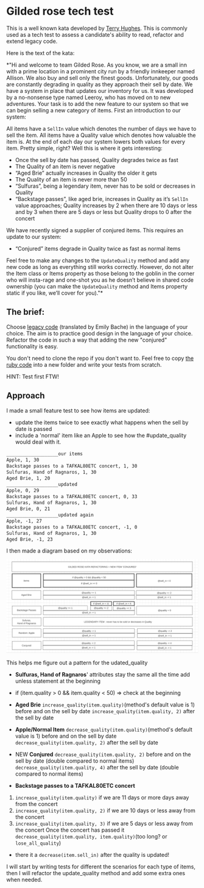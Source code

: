 # Gilded rose tech test

This is a well known kata developed by [Terry Hughes](http://iamnotmyself.com/2011/02/13/refactor-this-the-gilded-rose-kata/). This is commonly used as a tech test to assess a candidate's ability to read, refactor and extend legacy code.

Here is the text of the kata:

\*"Hi and welcome to team Gilded Rose. As you know, we are a small inn with a prime location in a prominent city run by a friendly innkeeper named Allison. We also buy and sell only the finest goods. Unfortunately, our goods are constantly degrading in quality as they approach their sell by date. We have a system in place that updates our inventory for us. It was developed by a no-nonsense type named Leeroy, who has moved on to new adventures. Your task is to add the new feature to our system so that we can begin selling a new category of items. First an introduction to our system:

All items have a `SellIn` value which denotes the number of days we have to sell the item. All items have a Quality value which denotes how valuable the item is. At the end of each day our system lowers both values for every item. Pretty simple, right? Well this is where it gets interesting:

- Once the sell by date has passed, Quality degrades twice as fast
- The Quality of an item is never negative
- “Aged Brie” actually increases in Quality the older it gets
- The Quality of an item is never more than 50
- “Sulfuras”, being a legendary item, never has to be sold or decreases in Quality
- “Backstage passes”, like aged brie, increases in Quality as it’s `SellIn` value approaches; Quality increases by 2 when there are 10 days or less and by 3 when there are 5 days or less but Quality drops to 0 after the concert

We have recently signed a supplier of conjured items. This requires an update to our system:

- “Conjured” items degrade in Quality twice as fast as normal items

Feel free to make any changes to the `UpdateQuality` method and add any new code as long as everything still works correctly. However, do not alter the Item class or Items property as those belong to the goblin in the corner who will insta-rage and one-shot you as he doesn’t believe in shared code ownership (you can make the `UpdateQuality` method and Items property static if you like, we’ll cover for you)."\*

## The brief:

Choose [legacy code](https://github.com/emilybache/GildedRose-Refactoring-Kata) (translated by Emily Bache) in the language of your choice. The aim is to practice good design in the language of your choice. Refactor the code in such a way that adding the new "conjured" functionality is easy.

You don't need to clone the repo if you don't want to. Feel free to copy [the ruby code](https://github.com/emilybache/GildedRose-Refactoring-Kata/blob/main/ruby/gilded_rose.rb) into a new folder and write your tests from scratch.

HINT: Test first FTW!

## Approach

I made a small feature test to see how items are updated:

- update the items twice to see exactly what happens when the sell by date is passed
- include a 'normal' item like an Apple to see how the #update_quality would deal with it.

```
___________________our items
Apple, 1, 30
Backstage passes to a TAFKAL80ETC concert, 1, 30
Sulfuras, Hand of Ragnaros, 1, 30
Aged Brie, 1, 20
___________________updated
Apple, 0, 29
Backstage passes to a TAFKAL80ETC concert, 0, 33
Sulfuras, Hand of Ragnaros, 1, 30
Aged Brie, 0, 21
___________________updated again
Apple, -1, 27
Backstage passes to a TAFKAL80ETC concert, -1, 0
Sulfuras, Hand of Ragnaros, 1, 30
Aged Brie, -1, 23
```

I then made a diagram based on my observations:

![Diagram: how do items update?](./img/Screenshot%202022-02-02%20at%2017.55.12.png)

This helps me figure out a pattern for the udated_quality

- **Sulfuras, Hand of Ragnaros**' attributes stay the same all the time
  add unless statement at the beginning

- if (item.quality > 0 && item.quality < 50)
  => check at the beginning

- **Aged Brie**
  `increase_quality(item.quality)`(method's default value is 1) before and on the sell by date
  `increase_quality(item.quality, 2)` after the sell by date

- **Apple/Normal Item**
  `decrease_quality(item.quality)`(method's default value is 1) before and on the sell by date
  `decrease_quality(item.quality, 2)` after the sell by date

- NEW **Conjured**
  `decrease_quality(item.quality, 2)` before and on the sell by date (double compared to normal items)
  `decrease_quality(item.quality, 4)` after the sell by date (double compared to normal items)

- **Backstage passes to a TAFKAL80ETC concert**

1. `increase_quality(item.quality)` if we are 11 days or more days away from the concert
2. `increase_quality(item.quality, 2)` if we are 10 days or less away from the concert
3. `increase_quality(item.quality, 3)` if we are 5 days or less away from the concert
   Once the concert has passed it `decrease_quality(item.quality, item.quality)`(too long? or `lose_all_quality`)

- there it a `decrease(item.sell_in)` after the quality is updated!

I will start by writing tests for different the scenarios for each type of items, then I will refactor the update_quality method and add some extra ones when needed.
